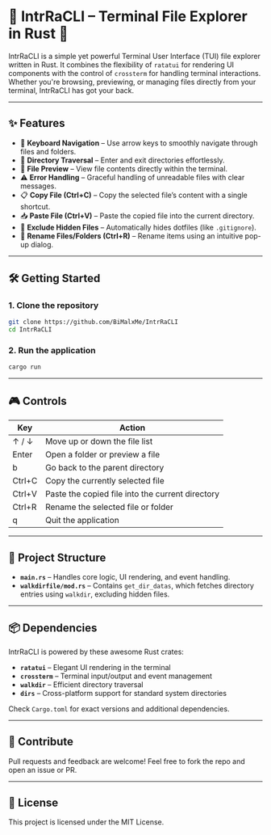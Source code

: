 
# 📁 IntrRaCLI – Terminal File Explorer in Rust 🦀

IntrRaCLI is a simple yet powerful Terminal User Interface (TUI) file explorer written in Rust. It combines the flexibility of `ratatui` for rendering UI components with the control of `crossterm` for handling terminal interactions. Whether you're browsing, previewing, or managing files directly from your terminal, IntrRaCLI has got your back.

---

## ✨ Features

- 🚀 **Keyboard Navigation** – Use arrow keys to smoothly navigate through files and folders.
- 📂 **Directory Traversal** – Enter and exit directories effortlessly.
- 📄 **File Preview** – View file contents directly within the terminal.
- ⚠️ **Error Handling** – Graceful handling of unreadable files with clear messages.
- 📋 **Copy File (Ctrl+C)** – Copy the selected file’s content with a single shortcut.
- 📥 **Paste File (Ctrl+V)** – Paste the copied file into the current directory.
- 🛑 **Exclude Hidden Files** – Automatically hides dotfiles (like `.gitignore`).
- 📝 **Rename Files/Folders (Ctrl+R)** – Rename items using an intuitive pop-up dialog.

---

## 🛠️ Getting Started

### 1. Clone the repository

```bash
git clone https://github.com/BiMalxMe/IntrRaCLI
cd IntrRaCLI
```

### 2. Run the application

```bash
cargo run
```

---

## 🎮 Controls

| Key            | Action                                             |
|----------------|----------------------------------------------------|
| ↑ / ↓          | Move up or down the file list                      |
| Enter          | Open a folder or preview a file                    |
| b              | Go back to the parent directory                    |
| Ctrl+C         | Copy the currently selected file                   |
| Ctrl+V         | Paste the copied file into the current directory   |
| Ctrl+R         | Rename the selected file or folder                 |
| q              | Quit the application                               |

---

## 📁 Project Structure

- **`main.rs`** – Handles core logic, UI rendering, and event handling.
- **`walkdirfile/mod.rs`** – Contains `get_dir_datas`, which fetches directory entries using `walkdir`, excluding hidden files.

---

## 📦 Dependencies

IntrRaCLI is powered by these awesome Rust crates:

- **`ratatui`** – Elegant UI rendering in the terminal
- **`crossterm`** – Terminal input/output and event management
- **`walkdir`** – Efficient directory traversal
- **`dirs`** – Cross-platform support for standard system directories

Check `Cargo.toml` for exact versions and additional dependencies.

---

## 🙌 Contribute

Pull requests and feedback are welcome! Feel free to fork the repo and open an issue or PR.

---

## 📜 License

This project is licensed under the MIT License.
